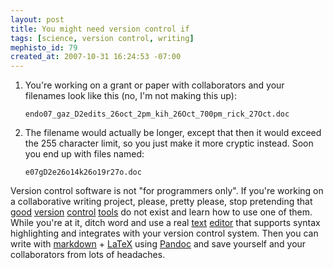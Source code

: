 ```yaml
---
layout: post
title: You might need version control if
tags: [science, version control, writing]
mephisto_id: 79
created_at: 2007-10-31 16:24:53 -07:00
---
```

1. You're working on a grant or paper with collaborators and your filenames look like this (no, I'm not making this up):

    `endo07_gaz_D2edits_26oct_2pm_kih_26Oct_700pm_rick_27Oct.doc`

2. The filename would actually be longer, except that then it would exceed the 255 character limit, so you just make it more cryptic instead.  Soon you end up with files named:

    `e07gD2e26o14k26o19r27o.doc`

Version control software is not "for programmers only". If you're working on a collaborative writing project, please, pretty please, stop pretending that [good][git] [version][hg] [control][darcs] [tools][svn] do not exist and learn how to use one of them.  While you're at it, ditch word and use a real [text][textmate] [editor][emacs] that supports syntax highlighting and integrates with your version control system.  Then you can write with [markdown][] + [LaTeX][] using [Pandoc][] and save yourself and your collaborators from lots of headaches.

[git]: http://git.or.cz/
[hg]: http://www.selenic.com/mercurial/
[darcs]: http://darcs.net/
[svn]: http://subversion.tigris.org/

[markdown]: http://daringfireball.net/projects/markdown/
[latex]: http://www.latex-project.org/
[pandoc]: http://johnmacfarlane.net/pandoc/

[textmate]: http://macromates.com/
[emacs]: http://www.gnu.org/software/emacs/
